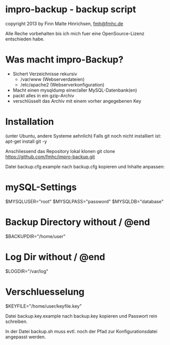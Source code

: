 impro-backup - backup script
==
copyright 2013 by Finn Malte Hinrichsen, fmh@fmhc.de

Alle Reche vorbehalten bis ich mich fuer eine OpenSource-Lizenz entschieden habe.

Was macht impro-Backup?
==

- Sichert Verzeichnisse rekursiv
	- /var/www (Webserverdateien)
	- /etc/apache2 (Webserverkonfiguration)
- Macht einen mysqldump einer/aller MySQL-Datenbank(en)
- packt alles in ein gzip-Archiv
- verschlüsselt das Archiv mit einem vorher angegebenen Key

Installation
==

(unter Ubuntu, andere Systeme aehnlich)
Falls git noch nicht installiert ist:
 apt-get install git -y

Anschliessend das Repository lokal klonen
 git clone https://github.com/fmhc/impro-backup.git

Datei backup.cfg.example nach backup.cfg kopieren und Inhalte anpassen:
 # mySQL-Settings
 $MYSQLUSER="root"
 $MYSQLPASS="password"
 $MYSQLDB="database"
 # Backup Directory without / @end
 $BACKUPDIR="/home/user" 
 # Log Dir without / @end
 $LOGDIR="/var/log"
 # Verschluesselung
 $KEYFILE="/home/user/keyfile.key"

Datei backup.key.example nach backup.key kopieren und Passwort rein schreiben.

In der Datei backup.sh muss evtl. noch der Pfad zur Konfigurationsdatei angepasst werden.

